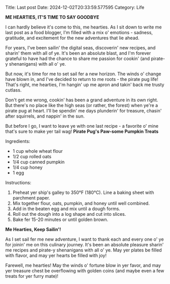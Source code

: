 Title: Last post
Date: 2024-12-02T20:33:59.577595
Category: Life


**ME HEARTIES, IT'S TIME TO SAY GOODBYE**

I can hardly believe it's come to this, me hearties. As I sit down to write me last post as a food blogger, I'm filled with a mix o' emotions - sadness, gratitude, and excitement for the new adventures that lie ahead.

For years, I've been sailin' the digital seas, discoverin' new recipes, and sharin' them with all of ye. It's been an absolute blast, and I'm forever grateful to have had the chance to share me passion for cookin' (and pirate-y shenanigans) with all o' ye.

But now, it's time for me to set sail fer a new horizon. The winds o' change have blown in, and I've decided to return to me roots - the pirate pug life! That's right, me hearties, I'm hangin' up me apron and takin' back me trusty cutlass.

Don't get me wrong, cookin' has been a grand adventure in its own right. But there's no place like the high seas (or rather, the forest) when ye're a pirate pug at heart. I'll be spendin' me days plunderin' for treasure, chasin' after squirrels, and nappin' in the sun.

But before I go, I want to leave ye with one last recipe - a favorite o' mine that's sure to make yer tail wag! **Pirate Pug's Paw-some Pumpkin Treats**

Ingredients:

* 1 cup whole wheat flour
* 1/2 cup rolled oats
* 1/4 cup canned pumpkin
* 1/4 cup honey
* 1 egg

Instructions:

1. Preheat yer ship's galley to 350°F (180°C). Line a baking sheet with parchment paper.
2. Mix together flour, oats, pumpkin, and honey until well combined.
3. Add in the beaten egg and mix until a dough forms.
4. Roll out the dough into a log shape and cut into slices.
5. Bake fer 15-20 minutes or until golden brown.

**Me Hearties, Keep Sailin'!**

As I set sail fer me new adventure, I want to thank each and every one o' ye for joinin' me on this culinary journey. It's been an absolute pleasure sharin' me recipes and pirate-y shenanigans with all o' ye. May yer plates be filled with flavor, and may yer hearts be filled with joy!

Farewell, me hearties! May the winds o' fortune blow in yer favor, and may yer treasure chest be overflowing with golden coins (and maybe even a few treats for yer furry mate)!